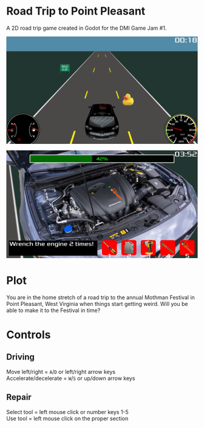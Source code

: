 # Road Trip to Point Pleasant
A 2D road trip game created in Godot for the DMI Game Jam #1.  

![screenshot 1](images/screenshot_1.png "screenshot 1")  

![screenshot 2](images/screenshot_2.png "screenshot 2")  

# Plot
You are in the home stretch of a road trip to the annual Mothman Festival in Point Pleasant, West Virginia when things start getting weird. Will you be able to make it to the Festival in time?  

# Controls

## Driving
Move left/right = `A`/`D` or left/right arrow keys  
Accelerate/decelerate = `W`/`S` or up/down arrow keys  

## Repair
Select tool = left mouse click or number keys 1-5  
Use tool = left mouse click on the proper section  

&nbsp;